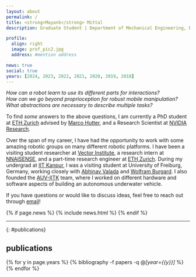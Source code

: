 ```yaml
---
layout: about
permalink: /
title: <strong>Mayank</strong> Mittal
description: Graduate Student | Department of Mechanical Engineering, ETH Zurich

profile:
  align: right
  image: prof_pic2.jpg
  address: #mention address

news: true
social: true
years: [2024, 2023, 2022, 2021, 2020, 2019, 2018]
---
```


_How can a robot learn to use its different parts for interactions?_  
_How can we go beyond proprioception for robust mobile manipulation?_  
_What abstractions are necessary to describe multiple tasks?_ 

To find *some* answers to the above questions, I am currently a PhD student at [ETH Zurich](https://ethz.ch/en.html) advised by [Marco Hutter](http://www.rsl.ethz.ch/the-lab/people/person-detail.html?persid=121911), and a Research Scientist at [NVIDIA Research](https://www.nvidia.com/en-us/research/).

Over the span of my career, I have had the opportunity to work with some amazing robotic groups
on many different robotic platforms.
I have been a visiting student researcher at [Vector Institute](https://vectorinstitute.ai/),
a research intern at [NNAISENSE](https://nnaisense.com/), and a part-time research engineer
at [ETH Zurich](https://ethz.ch/en.html). During my undergrad at [IIT Kanpur](http://www.iitk.ac.in/ee/), I was a visiting student at
University of Freiburg, Germany, working closely with [Abhinav Valada](http://www2.informatik.uni-freiburg.de/~valada/) and [Wolfram Burgard](http://www2.informatik.uni-freiburg.de/~burgard/).
I also founded the [AUV-IITK](https://auv-iitk.github.io/#/landing-page) team, where I worked on different
hardware and software aspects of building an autonomous underwater vehicle.

If you have questions or would like to discuss ideas, feel free to reach out through
[email](mailto:mittalma@ethz.ch)!

<!-- _Shameless promotion:_  
For undergrad/graduate students at [ETH Zurich](https://ethz.ch/en.html): In case you are looking for semester projects or master thesis, please check [here](https://rsl.ethz.ch/education-students.html) for available projects with me and other amazing people in our group! -->

<div class="post">

  {% if page.news %}
    {% include news.html %}
  {% endif %}

</div>

---

{: #publications}
## __publications__

{% for y in page.years %}
  {% bibliography -f papers -q @*[year={{y}}]* %}
{% endfor %}
